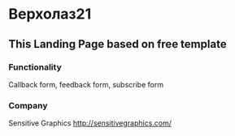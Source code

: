 Верхолаз21
==========

This Landing Page based on free template
-------------------------------------

### Functionality

Callback form, feedback form, subscribe form

### Company

Sensitive Graphics <http://sensitivegraphics.com/>